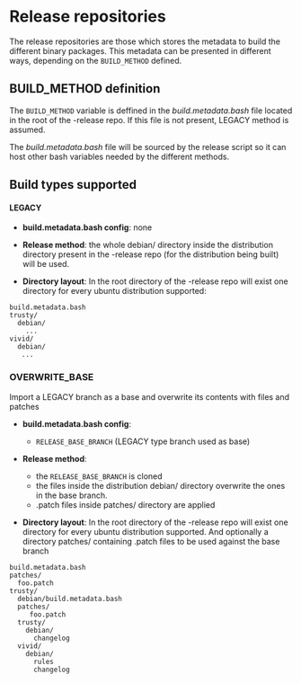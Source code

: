 # Release repositories

The release repositories are those which stores the metadata to build the
different binary packages. This metadata can be presented in different ways,
depending on the `BUILD_METHOD` defined.

## BUILD_METHOD definition

The `BUILD_METHOD` variable is deffined in the *build.metadata.bash* file
located in the root of the -release repo. If this file is not present, LEGACY
method is assumed.

The *build.metadata.bash* file will be sourced by the release script so it can
host other bash variables needed by the different methods.

## Build types supported

#### LEGACY

 * **build.metadata.bash config**: none

 * **Release method**: the whole debian/ directory inside the distribution
   directory present in the -release repo (for the distribution being built)
   will be used.

 * **Directory layout**: In the root directory of the -release repo will exist
   one directory for every ubuntu distribution supported:

```
build.metadata.bash
trusty/
  debian/
    ...
vivid/
  debian/
   ...
```

### OVERWRITE_BASE

Import a LEGACY branch as a base and overwrite its contents with files and patches

 * **build.metadata.bash config**: 
    - `RELEASE_BASE_BRANCH` (LEGACY type branch used as base)

 * **Release method**: 
    - the `RELEASE_BASE_BRANCH` is cloned 
    - the files inside the distribution debian/ directory overwrite the ones in
      the base branch.
    - .patch files inside patches/ directory are applied

 * **Directory layout**: In the root directory of the -release repo will exist
   one directory for every ubuntu distribution supported. And optionally a
   directory patches/ containing .patch files to be used against the base branch

```
build.metadata.bash
patches/
  foo.patch
trusty/
  debian/build.metadata.bash 
  patches/ 
     foo.patch 
  trusty/ 
    debian/ 
      changelog 
  vivid/ 
    debian/
      rules
      changelog 
```
